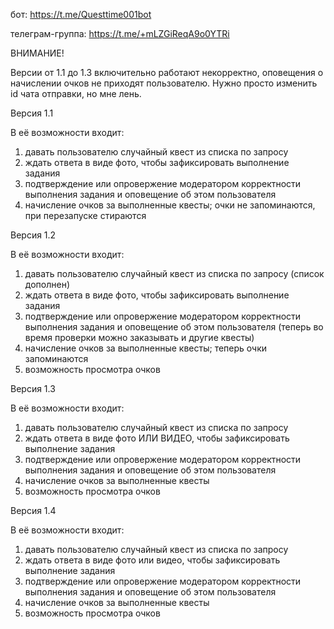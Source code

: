 бот:             https://t.me/Questtime001bot

телеграм-группа: https://t.me/+mLZGiReqA9o0YTRi

ВНИМАНИЕ!

Версии от 1.1 до 1.3 включительно работают некорректно, оповещения о начислении очков не приходят пользователю. Нужно просто изменить id чата отправки, но мне лень.
 
  
Версия 1.1

В её возможности входит:
1. давать пользователю случайный квест из списка по запросу
2. ждать ответа в виде фото, чтобы зафиксировать выполнение задания
3. подтверждение или опровержение модератором корректности выполнения задания и оповещение об этом пользователя
4. начисление  очков за выполненные квесты; очки не запоминаются, при перезапуске стираются



Версия 1.2

В её возможности входит:
1. давать пользователю случайный квест из списка по запросу (список дополнен)
2. ждать ответа в виде фото, чтобы зафиксировать выполнение задания
3. подтверждение или опровержение модератором корректности выполнения задания и оповещение об этом пользователя 
      (теперь во время проверки можно заказывать и другие квесты)
4. начисление  очков за выполненные квесты; теперь очки запоминаются
5. возможность просмотра очков


Версия 1.3

В её возможности входит:
1. давать пользователю случайный квест из списка по запросу
2. ждать ответа в виде фото ИЛИ ВИДЕО, чтобы зафиксировать выполнение задания
3. подтверждение или опровержение модератором корректности выполнения задания и оповещение об этом пользователя 
4. начисление  очков за выполненные квесты
5. возможность просмотра очков

Версия 1.4

В её возможности входит:
1. давать пользователю случайный квест из списка по запросу
2. ждать ответа в виде фото или видео, чтобы зафиксировать выполнение задания
3. подтверждение или опровержение модератором корректности выполнения задания и оповещение об этом пользователя 
4. начисление  очков за выполненные квесты
5. возможность просмотра очков
